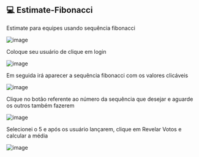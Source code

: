 ## 💻 Estimate-Fibonacci
Estimate para equipes usando sequência fibonacci

![image](https://github.com/diegoernani/estimatefibonacci/assets/5751929/8e5c8850-20ae-4c7b-a71b-01f7480dddc8)

Coloque seu usuário de clique em login

![image](https://github.com/diegoernani/estimatefibonacci/assets/5751929/28596cd8-9bc3-4dcc-af5a-955efdb4b384)

Em seguida irá aparecer a sequência fibonacci com os valores clicáveis 

![image](https://github.com/diegoernani/estimatefibonacci/assets/5751929/cf72e548-588d-4baa-9b05-b95e9fe04f4a)

Clique no botão referente ao número da sequência que desejar e aguarde os outros também fazerem

![image](https://github.com/diegoernani/estimatefibonacci/assets/5751929/553b68da-7adb-4a10-bac8-c0a42fcf511a)

Selecionei o 5 e após os usuário lançarem, clique em Revelar Votos e calcular a média

![image](https://github.com/diegoernani/estimatefibonacci/assets/5751929/c2072662-5e8f-4622-b8c8-4df86aa05266)
